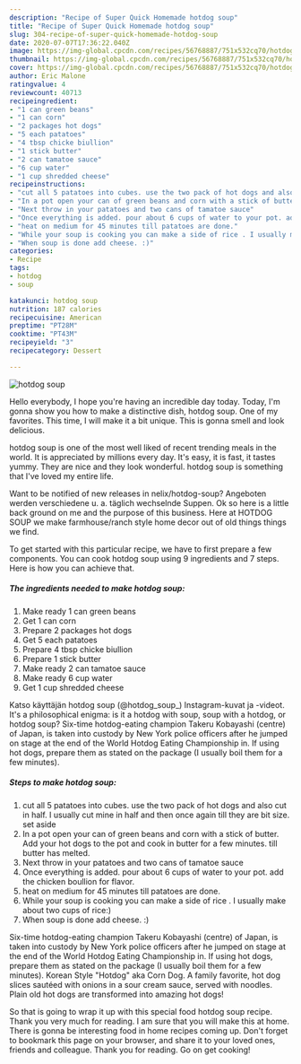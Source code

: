 ```yaml
---
description: "Recipe of Super Quick Homemade hotdog soup"
title: "Recipe of Super Quick Homemade hotdog soup"
slug: 304-recipe-of-super-quick-homemade-hotdog-soup
date: 2020-07-07T17:36:22.040Z
image: https://img-global.cpcdn.com/recipes/56768887/751x532cq70/hotdog-soup-recipe-main-photo.jpg
thumbnail: https://img-global.cpcdn.com/recipes/56768887/751x532cq70/hotdog-soup-recipe-main-photo.jpg
cover: https://img-global.cpcdn.com/recipes/56768887/751x532cq70/hotdog-soup-recipe-main-photo.jpg
author: Eric Malone
ratingvalue: 4
reviewcount: 40713
recipeingredient:
- "1 can green beans"
- "1 can corn"
- "2 packages hot dogs"
- "5 each patatoes"
- "4 tbsp chicke biullion"
- "1 stick butter"
- "2 can tamatoe sauce"
- "6 cup water"
- "1 cup shredded cheese"
recipeinstructions:
- "cut all 5 patatoes into cubes. use the two pack of hot dogs and also cut in half. I usually cut mine in half and then once again till they are bit size. set aside"
- "In a pot open your can of green beans and corn with a stick of butter. Add your hot dogs to the pot and cook in butter for a few minutes. till butter has melted."
- "Next throw in your patatoes and two cans of tamatoe sauce"
- "Once everything is added. pour about 6 cups of water to your pot. add the chicken boullion for flavor."
- "heat on medium for 45 minutes till patatoes are done."
- "While your soup is cooking you can make a side of rice . I usually make about two cups of rice:)"
- "When soup is done add cheese. :)"
categories:
- Recipe
tags:
- hotdog
- soup

katakunci: hotdog soup 
nutrition: 187 calories
recipecuisine: American
preptime: "PT28M"
cooktime: "PT43M"
recipeyield: "3"
recipecategory: Dessert

---
```



![hotdog soup](https://img-global.cpcdn.com/recipes/56768887/751x532cq70/hotdog-soup-recipe-main-photo.jpg)

Hello everybody, I hope you're having an incredible day today. Today, I'm gonna show you how to make a distinctive dish, hotdog soup. One of my favorites. This time, I will make it a bit unique. This is gonna smell and look delicious.

hotdog soup is one of the most well liked of recent trending meals in the world. It is appreciated by millions every day. It's easy, it is fast, it tastes yummy. They are nice and they look wonderful. hotdog soup is something that I've loved my entire life.

Want to be notified of new releases in nelix/hotdog-soup? Angeboten werden verschiedene u. a. täglich wechselnde Suppen. Ok so here is a little back ground on me and the purpose of this business. Here at HOTDOG SOUP we make farmhouse/ranch style home decor out of old things things we find.


To get started with this particular recipe, we have to first prepare a few components. You can cook hotdog soup using 9 ingredients and 7 steps. Here is how you can achieve that.

<!--inarticleads1-->

##### The ingredients needed to make hotdog soup:

1. Make ready 1 can green beans
1. Get 1 can corn
1. Prepare 2 packages hot dogs
1. Get 5 each patatoes
1. Prepare 4 tbsp chicke biullion
1. Prepare 1 stick butter
1. Make ready 2 can tamatoe sauce
1. Make ready 6 cup water
1. Get 1 cup shredded cheese


Katso käyttäjän hotdog soup (@hotdog_soup_) Instagram-kuvat ja -videot. It&#39;s a philosophical enigma: is it a hotdog with soup, soup with a hotdog, or hotdog soup? Six-time hotdog-eating champion Takeru Kobayashi (centre) of Japan, is taken into custody by New York police officers after he jumped on stage at the end of the World Hotdog Eating Championship in. If using hot dogs, prepare them as stated on the package (I usually boil them for a few minutes). 

<!--inarticleads2-->

##### Steps to make hotdog soup:

1. cut all 5 patatoes into cubes. use the two pack of hot dogs and also cut in half. I usually cut mine in half and then once again till they are bit size. set aside
1. In a pot open your can of green beans and corn with a stick of butter. Add your hot dogs to the pot and cook in butter for a few minutes. till butter has melted.
1. Next throw in your patatoes and two cans of tamatoe sauce
1. Once everything is added. pour about 6 cups of water to your pot. add the chicken boullion for flavor.
1. heat on medium for 45 minutes till patatoes are done.
1. While your soup is cooking you can make a side of rice . I usually make about two cups of rice:)
1. When soup is done add cheese. :)


Six-time hotdog-eating champion Takeru Kobayashi (centre) of Japan, is taken into custody by New York police officers after he jumped on stage at the end of the World Hotdog Eating Championship in. If using hot dogs, prepare them as stated on the package (I usually boil them for a few minutes). Korean Style &#34;Hotdog&#34; aka Corn Dog. A family favorite, hot dog slices sautéed with onions in a sour cream sauce, served with noodles. Plain old hot dogs are transformed into amazing hot dogs! 

So that is going to wrap it up with this special food hotdog soup recipe. Thank you very much for reading. I am sure that you will make this at home. There is gonna be interesting food in home recipes coming up. Don't forget to bookmark this page on your browser, and share it to your loved ones, friends and colleague. Thank you for reading. Go on get cooking!
